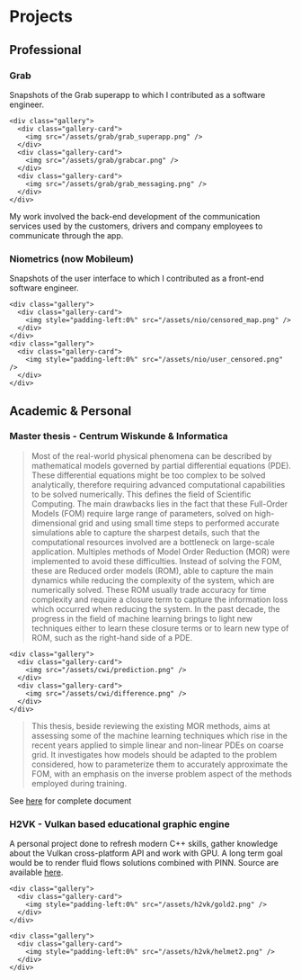 # Projects

## Professional

### Grab

Snapshots of the Grab superapp to which I contributed as a software engineer.
~~~
<div class="gallery">
  <div class="gallery-card">
    <img src="/assets/grab/grab_superapp.png" />
  </div>
  <div class="gallery-card">
    <img src="/assets/grab/grabcar.png" />
  </div>
  <div class="gallery-card">
    <img src="/assets/grab/grab_messaging.png" />
  </div>
</div>
~~~

My work involved the back-end development of the communication services used by the customers,
drivers and company employees to communicate through the app.

### Niometrics (now Mobileum)

Snapshots of the user interface to which I contributed as a front-end software engineer.

~~~
<div class="gallery">
  <div class="gallery-card">
    <img style="padding-left:0%" src="/assets/nio/censored_map.png" />
  </div>
</div>
<div class="gallery">
  <div class="gallery-card">
    <img style="padding-left:0%" src="/assets/nio/user_censored.png" />
  </div>
</div>
~~~
## Academic & Personal

### Master thesis - Centrum Wiskunde & Informatica


> Most of the real-world physical phenomena can be described by mathematical models governed by partial differential equations (PDE). 
> These differential equations might be too complex to be solved analytically, therefore requiring advanced computational capabilities 
> to be solved numerically. This defines the field of Scientific Computing. 
> The main drawbacks lies in the fact that these Full-Order Models (FOM) require large range of parameters, 
> solved on high-dimensional grid and using small time steps to performed accurate simulations able to capture the sharpest details,
> such that the computational resources involved are a bottleneck on large-scale application. 
> Multiples methods of Model Order Reduction (MOR) were implemented to avoid these difficulties. 
> Instead of solving the FOM, these are Reduced order models (ROM), able to capture the main dynamics 
> while reducing the complexity of the system, which are numerically solved. 
> These ROM usually trade accuracy for time complexity and require a closure term to capture the information 
> loss which occurred when reducing the system. In the past decade, 
> the progress in the field of machine learning brings to light new techniques either to 
> learn these closure terms or to learn new type of ROM, such as the right-hand side of a PDE.

~~~
<div class="gallery">
  <div class="gallery-card">
    <img src="/assets/cwi/prediction.png" />
  </div>
  <div class="gallery-card">
    <img src="/assets/cwi/difference.png" />
  </div>
</div>
~~~

> This thesis, beside reviewing the existing MOR methods, aims at assessing some of the machine learning techniques which 
> rise in the recent years applied to simple linear and non-linear PDEs on coarse grid. 
> It investigates how models should be adapted to the problem considered, how to parameterize them to accurately approximate the FOM, 
> with an emphasis on the inverse problem aspect of the methods employed during training. 


See [here](/assets/cwi/draft.pdf) for complete document

### H2VK - Vulkan based educational graphic engine

A personal project done to refresh modern C++ skills, gather knowledge about the Vulkan cross-platform API and work with GPU.
A long term goal would be to render fluid flows solutions combined with PINN. Source are available [here](https://github.com/vdesgrange/h2vk).

~~~
<div class="gallery">
  <div class="gallery-card">
    <img style="padding-left:0%" src="/assets/h2vk/gold2.png" />
  </div>
</div>

<div class="gallery">
  <div class="gallery-card">
    <img style="padding-left:0%" src="/assets/h2vk/helmet2.png" />
  </div>
</div>
~~~
